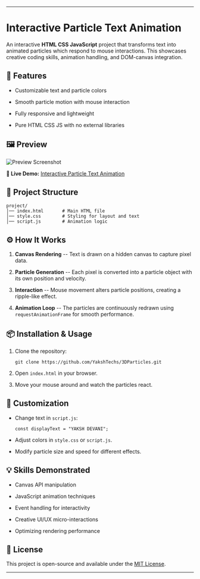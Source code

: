 * * * * *

Interactive Particle Text Animation
===================================

An interactive **HTML CSS JavaScript** project that transforms text into animated particles which respond to mouse interactions. This showcases creative coding skills, animation handling, and DOM-canvas integration.

🚀 Features
-----------

-   Customizable text and particle colors

-   Smooth particle motion with mouse interaction

-   Fully responsive and lightweight

-   Pure HTML CSS JS with no external libraries

🖼 Preview
----------

![Preview Screenshot](https://chatgpt.com/c/preview.png)

**🔗 Live Demo:** [Interactive Particle Text Animation](https://yakshtechs.github.io/3DParticles/)

📂 Project Structure
--------------------

```
project/
│── index.html       # Main HTML file
│── style.css        # Styling for layout and text
│── script.js        # Animation logic

```

⚙️ How It Works
---------------

1.  **Canvas Rendering** -- Text is drawn on a hidden canvas to capture pixel data.

2.  **Particle Generation** -- Each pixel is converted into a particle object with its own position and velocity.

3.  **Interaction** -- Mouse movement alters particle positions, creating a ripple-like effect.

4.  **Animation Loop** -- The particles are continuously redrawn using `requestAnimationFrame` for smooth performance.

📦 Installation & Usage
-----------------------

1.  Clone the repository:

    ```
    git clone https://github.com/YakshTechs/3DParticles.git

    ```

2.  Open `index.html` in your browser.

3.  Move your mouse around and watch the particles react.

🔧 Customization
----------------

-   Change text in `script.js`:

    ```
    const displayText = "YAKSH DEVANI";

    ```

-   Adjust colors in `style.css` or `script.js`.

-   Modify particle size and speed for different effects.

💡 Skills Demonstrated
----------------------

-   Canvas API manipulation

-   JavaScript animation techniques

-   Event handling for interactivity

-   Creative UI/UX micro-interactions

-   Optimizing rendering performance

📜 License
----------

This project is open-source and available under the [MIT License](https://chatgpt.com/c/LICENSE).

* * * * *